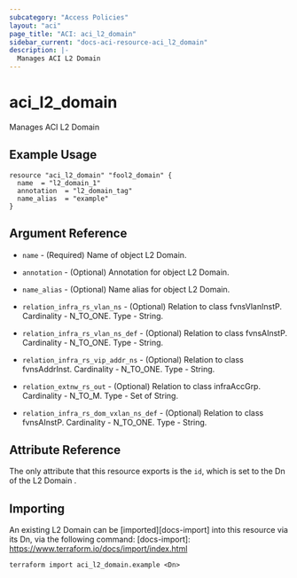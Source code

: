 ```yaml
---
subcategory: "Access Policies"
layout: "aci"
page_title: "ACI: aci_l2_domain"
sidebar_current: "docs-aci-resource-aci_l2_domain"
description: |-
  Manages ACI L2 Domain
---
```


# aci_l2_domain #
Manages ACI L2 Domain

## Example Usage ##

```hcl
resource "aci_l2_domain" "fool2_domain" {
  name  = "l2_domain_1"
  annotation  = "l2_domain_tag"
  name_alias  = "example"
}
```
## Argument Reference ##
* `name` - (Required) Name of object L2 Domain.
* `annotation` - (Optional) Annotation for object L2 Domain.
* `name_alias` - (Optional) Name alias for object L2 Domain.

* `relation_infra_rs_vlan_ns` - (Optional) Relation to class fvnsVlanInstP. Cardinality - N_TO_ONE. Type - String.
                
* `relation_infra_rs_vlan_ns_def` - (Optional) Relation to class fvnsAInstP. Cardinality - N_TO_ONE. Type - String.
                
* `relation_infra_rs_vip_addr_ns` - (Optional) Relation to class fvnsAddrInst. Cardinality - N_TO_ONE. Type - String.
                
* `relation_extnw_rs_out` - (Optional) Relation to class infraAccGrp. Cardinality - N_TO_M. Type - Set of String.
                
* `relation_infra_rs_dom_vxlan_ns_def` - (Optional) Relation to class fvnsAInstP. Cardinality - N_TO_ONE. Type - String.
                


## Attribute Reference

The only attribute that this resource exports is the `id`, which is set to the Dn of the L2 Domain .

## Importing ##

An existing L2 Domain can be [imported][docs-import] into this resource via its Dn, via the following command:
[docs-import]: https://www.terraform.io/docs/import/index.html


```
terraform import aci_l2_domain.example <Dn>
```
